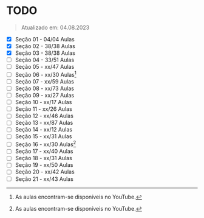 # TODO
> Atualizado em: 04.08.2023

- [x] Seção 01 - 04/04 Aulas
- [x] Seção 02 - 38/38 Aulas
- [x] Seção 03 - 38/38 Aulas
- [ ] Seção 04 - 33/51 Aulas
- [ ] Seção 05 - xx/47 Aulas
- [ ] Seção 06 - xx/30 Aulas[^1]
- [ ] Seção 07 - xx/59 Aulas
- [ ] Seção 08 - xx/73 Aulas
- [ ] Seção 09 - xx/27 Aulas
- [ ] Seção 10 - xx/17 Aulas
- [ ] Seção 11 - xx/26 Aulas
- [ ] Seção 12 - xx/46 Aulas
- [ ] Seção 13 - xx/87 Aulas
- [ ] Seção 14 - xx/12 Aulas
- [ ] Seção 15 - xx/31 Aulas
- [ ] Seção 16 - xx/30 Aulas[^1]
- [ ] Seção 17 - xx/40 Aulas
- [ ] Seção 18 - xx/31 Aulas
- [ ] Seção 19 - xx/50 Aulas
- [ ] Seção 20 - xx/42 Aulas
- [ ] Seção 21 - xx/43 Aulas

[^1]: As aulas encontram-se disponíveis no YouTube.